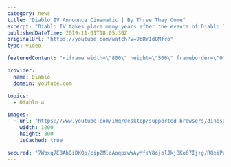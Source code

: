 ```yaml
---
category: news
title: "Diablo IV Announce Cinematic | By Three They Come"
excerpt: "Diablo IV takes place many years after the events of Diablo III, after millions have been slaughtered by the actions of the High ..."
publishedDateTime: 2019-11-01T18:05:30Z
originalUrl: "https://youtube.com/watch?v=9bRWIdOMfro"
type: video

featuredContent: "<iframe width=\"800\" height=\"500\" frameborder=\"0\" src=\"https://www.youtube.com/embed/9bRWIdOMfro\" allow=\"accelerometer; autoplay; encrypted-media; gyroscope; picture-in-picture\" allowfullscreen></iframe>"

provider:
  name: Diablo
  domain: youtube.com

topics:
  - Diablo 4

images:
  - url: "https://www.youtube.com/img/desktop/supported_browsers/dinosaur.png"
    width: 1200
    height: 800
    isCached: true

secured: "7Wbxq7E8AbQiDKQp/cip2MloAoqpzwWAyMfsY8ojolJkjBKo67Ij+g/R8eiPuGtvy1uJsI/XxR2C29Wk94kuFoYxVUCWwzK4Cw7hevySFzAfMhuIuPZNaP4afq//u+PvQS3BWakaNB/FX1YoliAOvVy4KFLo6F/bMdKDYDF1x/cBBAuP4jMGvvVq3MdeRFoMGGvju0WTYFjscPG8+NyINO0VvhH+Q5MZqrCA6fPgcUy0afOMmoMHLe2cnWgisCpDIfgVyfQKR4uDpVcJCmJ87ufPTdoG28gZKZJy9hXxdL7XxUE8tCZjTvcrEixJrBfULwvnYGiQRfNwwKyc14r0CJEwVHetNNOKVpD1Rx8OwF7Xk3EaTe7R05K6Ovn304sGiftRvRpAbMeqtAuWmOYVKIrgYLvR7wkOdRxh3auqHJt7K9wSvZhhS+Nj3aY64rkb;zmqWZ2BFtbNnn7ZsWAq/4A=="
---
```


